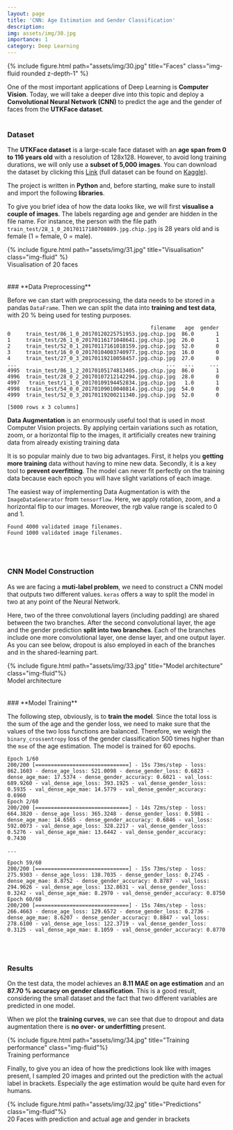 ```yaml
---
layout: page
title: 'CNN: Age Estimation and Gender Classification'
description: 
img: assets/img/30.jpg
importance: 1
category: Deep Learning
---
```


<div class="row">
    <div class="col-sm mt-3 mt-md-0">
        {% include figure.html path="assets/img/30.jpg" title="Faces" class="img-fluid rounded z-depth-1" %}
    </div>
</div>

One of the most important applications of Deep Learning is **Computer Vision**. Today, we will take a deeper dive into this topic and deploy a **Convolutional Neural Network (CNN)** to predict the age and the gender of faces from the **UTKFace dataset**.
<br/><br/>
### **Dataset**

The **UTKFace dataset** is a large-scale face dataset with an **age span from 0 to 116 years old** with a resolution of 128x128. However, to avoid long training durations, we will only use a **subset of 5,000 images**. You can download the dataset by clicking this [Link](https://patrick-richter.github.io/assets/zip/train_test.zip) (full dataset can be found on [Kaggle](https://www.kaggle.com/datasets/jangedoo/utkface-new)).

The project is written in **Python** and, before starting, make sure to install and import the following **libraries**.

<script src="https://gist.github.com/patrick-richter/c31f5464e7cfae8f723d758591e4766d.js"></script>

To give you brief idea of how the data looks like, we will first **visualise a couple of images**. The labels regarding age and gender are hidden in the file name. For instance, the person with the file path `train_test/28_1_0_20170117180708809.jpg.chip.jpg` is 28 years old and is female (1 = female, 0 = male).

<script src="https://gist.github.com/patrick-richter/0f2dfb96c162191dc4c3b5ab40f2ed8b.js"></script>

<div class="row">
    <div class="col-sm mt-3 mt-md-0">
        {% include figure.html path="assets/img/31.jpg" title="Visualisation" class="img-fluid" %}
    </div>
</div>
<div class="caption">
    Visualisation of 20 faces
</div>
<br/><br/>
### **Data Preprocessing**

Before we can start with preprocessing, the data needs to be stored in a pandas `DataFrame`. Then we can split the data into **training and test data**, with 20 % being used for testing purposes.

<script src="https://gist.github.com/patrick-richter/99b7a7ccd9da4ef629594623d9b96cc8.js"></script>

```
                                              filename   age  gender
0     train_test/86_1_0_20170120225751953.jpg.chip.jpg  86.0       1
1     train_test/26_1_0_20170116171048641.jpg.chip.jpg  26.0       1
2     train_test/52_0_1_20170117161018159.jpg.chip.jpg  52.0       0
3     train_test/16_0_0_20170104003740977.jpg.chip.jpg  16.0       0
4     train_test/27_0_3_20170119210058457.jpg.chip.jpg  27.0       0
...                                                ...   ...     ...
4995  train_test/86_1_2_20170105174813405.jpg.chip.jpg  86.0       1
4996  train_test/28_0_2_20170107212142294.jpg.chip.jpg  28.0       0
4997   train_test/1_1_0_20170109194452834.jpg.chip.jpg   1.0       1
4998  train_test/54_0_0_20170109010040814.jpg.chip.jpg  54.0       0
4999  train_test/52_0_3_20170119200211340.jpg.chip.jpg  52.0       0

[5000 rows x 3 columns]
```

**Data Augmentation** is an enormously useful tool that is used in most Computer Vision projects. By applying certain variations such as rotation, zoom, or a horizontal flip to the images, it artificially creates new training data from already existing training data

It is so popular mainly due to two big advantages. First, it helps you **getting more training** data without having to mine new data. Secondly, it is a key tool to **prevent overfitting**. The model can never fit perfectly on the training data because each epoch you will have slight variations of each image.

The easiest way of implementing Data Augmentation is with the `ImageDataGenerator` from `tensorflow`. Here, we apply rotation, zoom, and a horizontal flip to our images. Moreover, the rgb value range is scaled to 0 and 1.

<script src="https://gist.github.com/patrick-richter/139d7e751e09ed73c299f2c379c952a3.js"></script>

```
Found 4000 validated image filenames.
Found 1000 validated image filenames.
```
<br/><br/>
### **CNN Model Construction**

As we are facing a **muti-label problem**, we need to construct a CNN model that outputs two different values. `keras` offers a way to split the model in two at any point of the Neural Network. 

Here, two of the three convolutional layers (including padding) are shared between the two branches. After the second convolutional layer, the age and the gender prediction **split into two branches**. Each of the branches include one more convolutional layer, one dense layer, and one output layer. As you can see below, dropout is also employed in each of the branches and in the shared-learning part.

<script src="https://gist.github.com/patrick-richter/138cd717b5c78177db74175152a015d8.js"></script>

<div class="row">
        <div class="col-sm mt-3 mt-md-0">
        {% include figure.html path="assets/img/33.jpg" title="Model architecture" class="img-fluid"%}
    </div>
</div>
<div class="caption">
    Model architecture
</div>
<br/><br/>
### **Model Training**

The following step, obviously, is to **train the model**. Since the total loss is the sum of the age and the gender loss, we need to make sure that the values of the two loss functions are balanced. Therefore, we weigh the `binary_crossentropy` loss of the gender classification 500 times higher than the `mse` of the age estimation. The model is trained for 60 epochs.

<script src="https://gist.github.com/patrick-richter/603f720753c5e045a8b626d11480f5c3.js"></script>

```
Epoch 1/60
200/200 [==============================] - 15s 73ms/step - loss: 862.1603 - dense_age_loss: 521.0098 - dense_gender_loss: 0.6823 - dense_age_mae: 17.5374 - dense_gender_accuracy: 0.6021 - val_loss: 689.9260 - val_dense_age_loss: 393.1925 - val_dense_gender_loss: 0.5935 - val_dense_age_mae: 14.5779 - val_dense_gender_accuracy: 0.6960
Epoch 2/60
200/200 [==============================] - 14s 72ms/step - loss: 664.3820 - dense_age_loss: 365.3248 - dense_gender_loss: 0.5981 - dense_age_mae: 14.6565 - dense_gender_accuracy: 0.6846 - val_loss: 592.0073 - val_dense_age_loss: 328.2217 - val_dense_gender_loss: 0.5276 - val_dense_age_mae: 13.6442 - val_dense_gender_accuracy: 0.7430

...

Epoch 59/60
200/200 [==============================] - 15s 73ms/step - loss: 275.9303 - dense_age_loss: 138.7035 - dense_gender_loss: 0.2745 - dense_age_mae: 8.8752 - dense_gender_accuracy: 0.8787 - val_loss: 294.9626 - val_dense_age_loss: 132.8631 - val_dense_gender_loss: 0.3242 - val_dense_age_mae: 8.2970 - val_dense_gender_accuracy: 0.8750
Epoch 60/60
200/200 [==============================] - 15s 74ms/step - loss: 266.4663 - dense_age_loss: 129.6572 - dense_gender_loss: 0.2736 - dense_age_mae: 8.6207 - dense_gender_accuracy: 0.8847 - val_loss: 278.6100 - val_dense_age_loss: 122.3719 - val_dense_gender_loss: 0.3125 - val_dense_age_mae: 8.1059 - val_dense_gender_accuracy: 0.8770
```
<br/><br/>
### **Results**

On the test data, the model achieves an **8.11 MAE on age estimation** and an **87.70 % accuracy on gender classification**. This is a good result, considering the small dataset and the fact that two different variables are predicted in one model.

When we plot the **training curves**, we can see that due to dropout and data augmentation there is **no over- or underfitting** present.

<script src="https://gist.github.com/patrick-richter/3b25d563450db7b877f50099a7d1c7b7.js"></script>

<div class="row">
        <div class="col-sm mt-3 mt-md-0">
        {% include figure.html path="assets/img/34.jpg" title="Training performance" class="img-fluid"%}
    </div>
</div>
<div class="caption">
    Training performance
</div>

Finally, to give you an idea of how the predictions look like with images present, I sampled 20 images and printed out the prediction with the actual label in brackets. Especially the age estimation would be quite hard even for humans.

<script src="https://gist.github.com/patrick-richter/dc92047f522be9562f6f2e8bdfc791e0.js"></script>

<div class="row">
        <div class="col-sm mt-3 mt-md-0">
        {% include figure.html path="assets/img/32.jpg" title="Predictions" class="img-fluid"%}
    </div>
</div>
<div class="caption">
    20 Faces with prediction and actual age and gender in brackets
</div>
